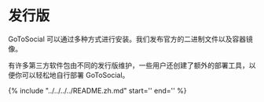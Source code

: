 # 发行版

GoToSocial 可以通过多种方式进行安装。我们发布官方的二进制文件以及容器镜像。

有许多第三方软件包由不同的发行版维护，一些用户还创建了额外的部署工具，以便你可以轻松地自行部署 GoToSocial。

{%
  include "../../../../README.zh.md"
  start='<!--releases-start-->'
  end='<!--releases-end-->'
%}